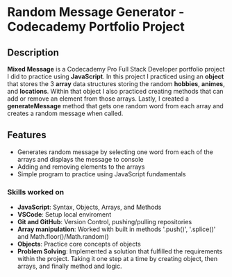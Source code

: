 # Random Message Generator - Codecademy Portfolio Project


## Description

**Mixed Message** is a Codecademy Pro Full Stack Developer portfolio project I did to practice using **JavaScript**. In this project I 
practiced using an **object** that stores the 3 **array** data structures storing the random **hobbies**, **animes**, and **locations**. Within
that object I also practiced creating methods that can add or remove an element from those arrays. Lastly, I created a **generateMessage** method that 
gets one random word from each array and creates a random message when called. 

## Features
  + Generates random message by selecting one word from each of the arrays and displays the message to console
  + Adding and removing elements to the arrays
  + Simple program to practice using JavaScript fundamentals

### Skills worked on
  + **JavaScript**: Syntax, Objects, Arrays, and Methods
  + **VSCode**: Setup local enviroment
  + **Git and GitHub**: Version Control, pushing/pulling repositories
  + **Array manipulation**: Worked with built in methods '.push()', '.splice()' and Math.floor()/Math.random() 
  + **Objects**: Practice core concepts of objects  
  + **Problem Solving**: Implemented a solution that fulfilled the requirements within the project. Taking it one step at a time by creating object, then arrays, and finally method and logic. 
